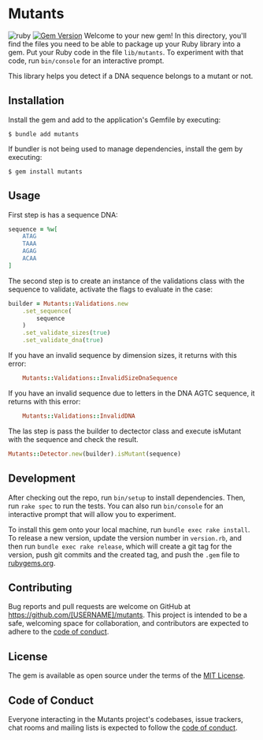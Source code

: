 # Mutants

![ruby](https://github.com/vurokrazia/mutants/actions/workflows/ruby.yml/badge.svg)
[![Gem Version](https://badge.fury.io/rb/mutants.svg)](https://badge.fury.io/rb/mutants)
Welcome to your new gem! In this directory, you'll find the files you need to be able to package up your Ruby library into a gem. Put your Ruby code in the file `lib/mutants`. To experiment with that code, run `bin/console` for an interactive prompt.

This library helps you detect if a DNA sequence belongs to a mutant or not.

## Installation

Install the gem and add to the application's Gemfile by executing:

    $ bundle add mutants

If bundler is not being used to manage dependencies, install the gem by executing:

    $ gem install mutants

## Usage

First step is has a sequence DNA:
```ruby
sequence = %w[
    ATAG
    TAAA
    AGAG
    ACAA
]

```
The second step is to create an instance of the validations class with the sequence to validate, activate the flags to evaluate in the case:
```ruby
builder = Mutants::Validations.new
    .set_sequence(
        sequence
    )
    .set_validate_sizes(true)
    .set_validate_dna(true)
```
If you have an invalid sequence by dimension sizes, it returns with this error:
```ruby
    Mutants::Validations::InvalidSizeDnaSequence
```
If you have an invalid sequence due to letters in the DNA AGTC sequence, it returns with this error:
```ruby
    Mutants::Validations::InvalidDNA
```
The las step is pass the builder to dectector class and execute isMutant with the sequence and check the result.
```ruby
Mutants::Detector.new(builder).isMutant(sequence)
```

## Development

After checking out the repo, run `bin/setup` to install dependencies. Then, run `rake spec` to run the tests. You can also run `bin/console` for an interactive prompt that will allow you to experiment.

To install this gem onto your local machine, run `bundle exec rake install`. To release a new version, update the version number in `version.rb`, and then run `bundle exec rake release`, which will create a git tag for the version, push git commits and the created tag, and push the `.gem` file to [rubygems.org](https://rubygems.org).

## Contributing

Bug reports and pull requests are welcome on GitHub at https://github.com/[USERNAME]/mutants. This project is intended to be a safe, welcoming space for collaboration, and contributors are expected to adhere to the [code of conduct](https://github.com/[USERNAME]/mutants/blob/master/CODE_OF_CONDUCT.md).

## License

The gem is available as open source under the terms of the [MIT License](https://opensource.org/licenses/MIT).

## Code of Conduct

Everyone interacting in the Mutants project's codebases, issue trackers, chat rooms and mailing lists is expected to follow the [code of conduct](https://github.com/[USERNAME]/mutants/blob/master/CODE_OF_CONDUCT.md).

